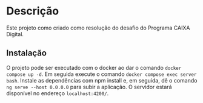 # Descrição

Este projeto como criado como resolução do desafio do Programa CAIXA Digital.

## Instalação

O projeto pode ser executado com o docker ao dar o comando `docker compose up -d`. Em seguida execute o comando `docker compose exec server bash`. Instale as dependências com npm install e, em seguida, dê o comando `ng serve --host 0.0.0.0` para subir a aplicação. O servidor estará disponível no endereço `localhost:4200/`.

